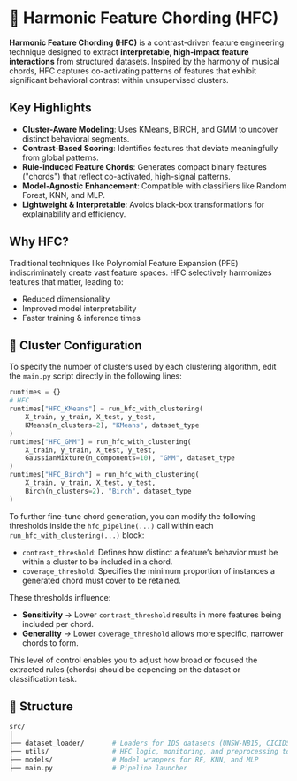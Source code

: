 # 🎼 Harmonic Feature Chording (HFC)

**Harmonic Feature Chording (HFC)** is a contrast-driven feature engineering technique designed to extract **interpretable, high-impact feature interactions** from structured datasets. Inspired by the harmony of musical chords, HFC captures co-activating patterns of features that exhibit significant behavioral contrast within unsupervised clusters.

## Key Highlights
- **Cluster-Aware Modeling**: Uses KMeans, BIRCH, and GMM to uncover distinct behavioral segments.
- **Contrast-Based Scoring**: Identifies features that deviate meaningfully from global patterns.
- **Rule-Induced Feature Chords**: Generates compact binary features ("chords") that reflect co-activated, high-signal patterns.
- **Model-Agnostic Enhancement**: Compatible with classifiers like Random Forest, KNN, and MLP.
- **Lightweight & Interpretable**: Avoids black-box transformations for explainability and efficiency.

## Why HFC?
Traditional techniques like Polynomial Feature Expansion (PFE) indiscriminately create vast feature spaces. HFC selectively harmonizes features that matter, leading to:
- Reduced dimensionality
- Improved model interpretability
- Faster training & inference times

## 🔧 Cluster Configuration

To specify the number of clusters used by each clustering algorithm, edit the `main.py` script directly in the following lines:

```python
runtimes = {}
# HFC
runtimes["HFC_KMeans"] = run_hfc_with_clustering(
    X_train, y_train, X_test, y_test,
    KMeans(n_clusters=2), "KMeans", dataset_type
)
runtimes["HFC_GMM"] = run_hfc_with_clustering(
    X_train, y_train, X_test, y_test,
    GaussianMixture(n_components=10), "GMM", dataset_type
)
runtimes["HFC_Birch"] = run_hfc_with_clustering(
    X_train, y_train, X_test, y_test,
    Birch(n_clusters=2), "Birch", dataset_type
)
```

To further fine-tune chord generation, you can modify the following thresholds inside the `hfc_pipeline(...)` call within each `run_hfc_with_clustering(...)` block:

- `contrast_threshold`: Defines how distinct a feature’s behavior must be within a cluster to be included in a chord.
- `coverage_threshold`: Specifies the minimum proportion of instances a generated chord must cover to be retained.

These thresholds influence:

- **Sensitivity** → Lower `contrast_threshold` results in more features being included per chord.
- **Generality** → Lower `coverage_threshold` allows more specific, narrower chords to form.

This level of control enables you to adjust how broad or focused the extracted rules (chords) should be depending on the dataset or classification task.




## 📂 Structure
```bash
src/
│
├── dataset_loader/       # Loaders for IDS datasets (UNSW-NB15, CICIDS2017, etc.)
├── utils/                # HFC logic, monitoring, and preprocessing tools
├── models/               # Model wrappers for RF, KNN, and MLP
├── main.py               # Pipeline launcher
